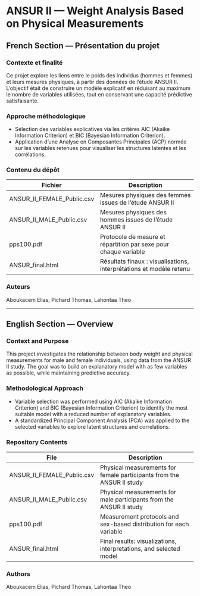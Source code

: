 # ANSUR II — Weight Analysis Based on Physical Measurements

## French Section — Présentation du projet

### Contexte et finalité
Ce projet explore les liens entre le poids des individus (hommes et femmes) et leurs mesures physiques, à partir des données de l’étude ANSUR II. L’objectif était de construire un modèle explicatif en réduisant au maximum le nombre de variables utilisées, tout en conservant une capacité prédictive satisfaisante.

### Approche méthodologique
- Sélection des variables explicatives via les critères AIC (Akaike Information Criterion) et BIC (Bayesian Information Criterion).
- Application d’une Analyse en Composantes Principales (ACP) normée sur les variables retenues pour visualiser les structures latentes et les corrélations.

### Contenu du dépôt

| Fichier                      | Description                                                                 |
|-----------------------------|-----------------------------------------------------------------------------|
| ANSUR_II_FEMALE_Public.csv   | Mesures physiques des femmes issues de l’étude ANSUR II                    |
| ANSUR_II_MALE_Public.csv     | Mesures physiques des hommes issues de l’étude ANSUR II                    |
| pps100.pdf                   | Protocole de mesure et répartition par sexe pour chaque variable           |
| ANSUR_final.html             | Résultats finaux : visualisations, interprétations et modèle retenu        |

### Auteurs
Aboukacem Elias, Pichard Thomas, Lahontaa Theo

---

## English Section — Overview

### Context and Purpose
This project investigates the relationship between body weight and physical measurements for male and female individuals, using data from the ANSUR II study. The goal was to build an explanatory model with as few variables as possible, while maintaining predictive accuracy.

### Methodological Approach
- Variable selection was performed using AIC (Akaike Information Criterion) and BIC (Bayesian Information Criterion) to identify the most suitable model with a reduced number of explanatory variables.
- A standardized Principal Component Analysis (PCA) was applied to the selected variables to explore latent structures and correlations.

### Repository Contents

| File                         | Description                                                                 |
|-----------------------------|-----------------------------------------------------------------------------|
| ANSUR_II_FEMALE_Public.csv   | Physical measurements for female participants from the ANSUR II study      |
| ANSUR_II_MALE_Public.csv     | Physical measurements for male participants from the ANSUR II study        |
| pps100.pdf                   | Measurement protocols and sex-based distribution for each variable         |
| ANSUR_final.html             | Final results: visualizations, interpretations, and selected model         |

### Authors
Aboukacem Elias, Pichard Thomas, Lahontaa Theo
